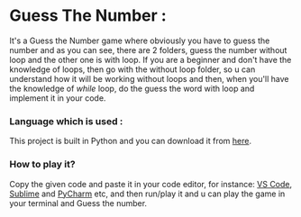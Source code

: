 # Guess The Number :
It's a Guess the Number game where obviously you have to guess the number and as you can see, there are 2 folders, guess the number without loop and the other one is with loop. If you are a beginner and don't have the knowledge of loops, then go with the without loop folder, so u can understand how it will be working without loops and then, when you'll have the knowledge of *while* loop, do the guess the word with loop and implement it in your code.

### Language which is used :
This project is built in Python and you can download it from [here](https://www.python.org/downloads/).

### How to play it?
Copy the given code and paste it in your code editor, for instance: [VS Code](https://code.visualstudio.com/), [Sublime](https://www.sublimetext.com/) and [PyCharm](https://www.jetbrains.com/pycharm/) etc, and then run/play it and u can play the game in your terminal and Guess the number.
